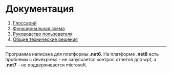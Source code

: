 # Документация
1. [Глоссарий](Глоссарий.md)
2. [Функциональная схема](ФС/Функциональная_схема.md)
3. [Руководство пользователя](И3/index.md)
4. [Общие технические решения]()
---

Программа написана для платформы __.net6__. На платформе __.net8__ есть проблемы с devexpress - не запускается контрол отчетов для wpf, а __.net7__ - не поддерживается microsoft.